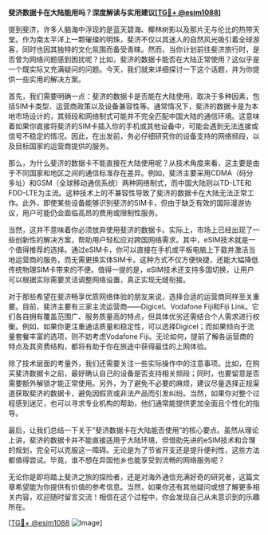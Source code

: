 **斐济数据卡在大陆能用吗？深度解读与实用建议[[TG💪+ @esim1088](https://t.me/s/esim1088)]**

提到斐济，许多人脑海中浮现的是蓝天碧海、椰林树影以及那片无与伦比的热带天堂。作为南太平洋上一颗璀璨的明珠，斐济不仅以其迷人的自然风光吸引着全球游客，同时也因其独特的文化氛围而备受青睐。然而，当你计划前往斐济旅行时，是否曾为网络问题感到困扰呢？比如，斐济的数据卡能否在大陆正常使用？这似乎是一个既实际又充满疑问的问题。今天，我们就来详细探讨一下这个话题，并为你提供一些实用的解决方案。

首先，我们需要明确一点：斐济的数据卡是否能在大陆使用，取决于多种因素，包括SIM卡类型、运营商政策以及设备兼容性等。通常情况下，斐济的数据卡是为本地市场设计的，其频段和网络制式可能并不完全匹配中国大陆的通信环境。这意味着如果你直接将斐济的SIM卡插入你的手机或其他设备中，可能会遇到无法连接或信号不稳定的情况。因此，在出发前，务必仔细研究你的设备支持的网络频段，以及目标国家的运营商提供的服务。

那么，为什么斐济的数据卡不能直接在大陆使用呢？从技术角度来看，这主要是由于不同国家和地区之间的通信标准存在差异。例如，斐济主要采用CDMA（码分多址）和GSM（全球移动通信系统）两种网络制式，而中国大陆则以TD-LTE和FDD-LTE为主流。这种技术上的不兼容性导致了斐济的数据卡在大陆无法正常工作。此外，即使某些设备能够识别斐济的SIM卡，但由于缺乏有效的国际漫游协议，用户可能仍会面临高昂的费用或限制性服务。

当然，这并不意味着你必须放弃使用斐济的数据卡。实际上，市场上已经出现了一些创新性的解决方案，帮助用户轻松应对跨国网络需求。其中，eSIM技术就是一个值得推荐的选择。通过eSIM卡，你可以直接在手机或平板电脑上下载并激活当地运营商的服务，而无需更换实体SIM卡。这种方式不仅方便快捷，还能大幅降低传统物理SIM卡带来的不便。值得一提的是，eSIM技术还支持多国切换，让用户可以根据实际需要灵活调整网络设置，真正实现无缝衔接。

对于那些希望在斐济畅享优质网络体验的朋友来说，选择合适的运营商同样至关重要。目前，斐济主要有三家主流运营商——Digicel、Vodafone Fiji和Fiji Link。它们各自拥有覆盖范围广、服务质量高的特点，但具体优劣还需结合个人需求进行权衡。例如，如果你更注重通话质量和稳定性，可以选择Digicel；而如果倾向于流量套餐丰富的选项，则不妨考虑Vodafone Fiji。无论如何，提前了解各运营商的特点及其资费结构，都将有助于你在旅途中获得最佳的上网体验。

除了技术层面的考量外，我们还需要关注一些实际操作中的注意事项。比如，在购买斐济数据卡之前，最好确认自己的设备是否支持相关频段；同时，也要留意是否需要额外解锁才能正常使用。另外，为了避免不必要的麻烦，建议尽量选择正规渠道获取斐济的数据卡，避免因假货或非法产品而引发纠纷。当然，如果你对整个过程感到迷茫，也可以寻求专业机构的帮助，他们通常能提供更加全面且个性化的指导。

最后，让我们总结一下关于“斐济数据卡在大陆能否使用”的核心要点。虽然从理论上讲，斐济的数据卡并不能直接适用于大陆环境，但借助先进的eSIM技术和合理的规划，完全可以克服这一障碍。无论是为了节省开支还是提升便利性，这些方法都值得尝试。毕竟，谁不想在异国他乡也能享受到流畅的网络服务呢？

无论你是即将踏上斐济之旅的探险者，还是对海外通信充满好奇的研究者，这篇文章希望能为你提供有价值的参考信息。当然，如果你还有其他疑问或想了解更多相关内容，欢迎随时留言交流！相信在这个过程中，你会发现自己从未意识到的乐趣所在。

[[TG💪+ @esim1088](https://t.me/s/esim1088) ![Image](https://i.postimg.cc/4NQfJmqS/Snipaste-2025-05-13-00-14-12.png)]